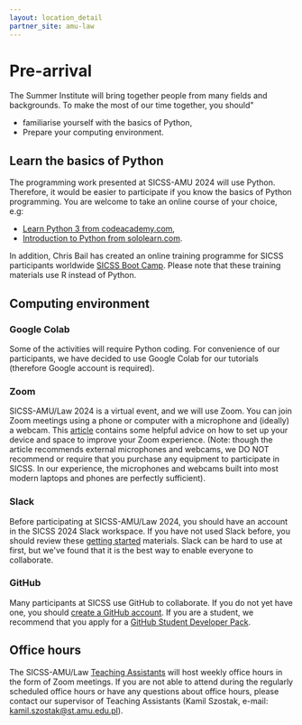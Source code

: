 ```yaml
---
layout: location_detail
partner_site: amu-law
---
```


# Pre-arrival

The Summer Institute will bring together people from many fields and backgrounds. To make the most of our time together, you should"

- familiarise yourself with the basics of Python,
- Prepare your computing environment.


## Learn the basics of Python

The programming work presented at SICSS-AMU 2024 will use Python. Therefore, it would be easier to participate if you know the basics of Python programming. You are welcome to take an online course of your choice, e.g:
- [Learn Python 3 from codeacademy.com](https://www.codecademy.com/learn/learn-python-3),
- [Introduction to Python from sololearn.com](https://www.sololearn.com/en/learn/courses/python-introduction).

In addition, Chris Bail has created an online training programme for SICSS participants worldwide [SICSS Boot Camp](https://sicss.io/boot_camp). Please note that these training materials use R instead of Python.

## Computing environment

### Google Colab

Some of the activities will require Python coding. For convenience of our participants, we have decided to use Google Colab for our tutorials (therefore Google account is required).

### Zoom

SICSS-AMU/Law 2024 is a virtual event, and we will use Zoom. You can join Zoom meetings using a phone or computer with a microphone and (ideally) a webcam. This [article](https://www.nytimes.com/wirecutter/blog/professional-video-call-from-home/) contains some helpful advice on how to set up your device and space to improve your Zoom experience. (Note: though the article recommends external microphones and webcams, we DO NOT recommend or require that you purchase any equipment to participate in SICSS. In our experience, the microphones and webcams built into most modern laptops and phones are perfectly sufficient).

### Slack

Before participating at SICSS-AMU/Law 2024, you should have an account in the SICSS 2024 Slack workspace.  If you have not used Slack before, you should review these [getting started](https://slack.com/help/categories/360000049043-Getting-started) materials.  Slack can be hard to use at first, but we've found that it is the best way to enable everyone to collaborate.

### GitHub

Many participants at SICSS use GitHub to collaborate. If you do not yet have one, you should [create a GitHub account](https://github.com/join). If you are a student, we recommend that you apply for a [GitHub Student Developer Pack](https://education.github.com/pack).

## Office hours

The SICSS-AMU/Law [Teaching Assistants](https://sicss.io/2024/duke/people#teaching_assistants) will host weekly office hours in the form of Zoom meetings. If you are not able to attend during the regularly scheduled office hours or have any questions about office hours, please contact our supervisor of Teaching Assistants (Kamil Szostak, e-mail: kamil.szostak@st.amu.edu.pl).
